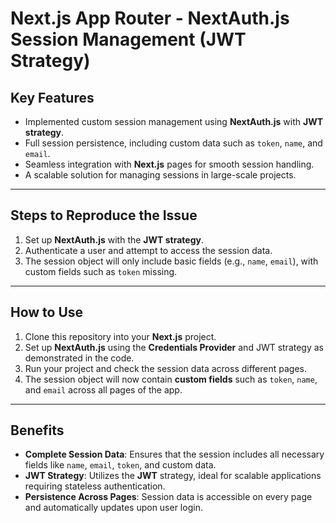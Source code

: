 # **Next.js App Router - NextAuth.js Session Management (JWT Strategy)**

## **Key Features**
- Implemented custom session management using **NextAuth.js** with **JWT strategy**.
- Full session persistence, including custom data such as `token`, `name`, and `email`.
- Seamless integration with **Next.js** pages for smooth session handling.
- A scalable solution for managing sessions in large-scale projects.

---

## **Steps to Reproduce the Issue**
1. Set up **NextAuth.js** with the **JWT strategy**.
2. Authenticate a user and attempt to access the session data.
3. The session object will only include basic fields (e.g., `name`, `email`), with custom fields such as `token` missing.

---

## **How to Use**
1. Clone this repository into your **Next.js** project.
2. Set up **NextAuth.js** using the **Credentials Provider** and JWT strategy as demonstrated in the code.
3. Run your project and check the session data across different pages.
4. The session object will now contain **custom fields** such as `token`, `name`, and `email` across all pages of the app.

---

## **Benefits**
- **Complete Session Data**: Ensures that the session includes all necessary fields like `name`, `email`, `token`, and custom data.
- **JWT Strategy**: Utilizes the **JWT** strategy, ideal for scalable applications requiring stateless authentication.
- **Persistence Across Pages**: Session data is accessible on every page and automatically updates upon user login.
